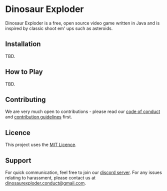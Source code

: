 # Dinosaur Exploder

Dinosaur Exploder is a free, open source video game written in Java and is inspired by classic shoot em' ups such as asteroids. 

## Installation

TBD. 

## How to Play

TBD. 

## Contributing

We are very much open to contributions - please read our [code of conduct](https://github.com/dylan-power/dinosaur-exploder/blob/main/CODE_OF_CONDUCT.md) and [contribution guidelines](https://github.com/dylan-power/dinosaur-exploder/blob/main/CONTRIBUTING.md) first. 

## Licence

This project uses the [MIT Licence](https://github.com/dylan-power/dinosaur-exploder/blob/main/LICENSE).

## Support

For quick communication, feel free to join our [discord server](https://discord.gg/KkgMYbrNPz). For any issues relating to harassment, please contact us at
dinosaurexploder.conduct@gmail.com.

